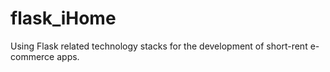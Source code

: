 # flask_iHome
Using Flask related technology stacks for the development of short-rent e-commerce apps.
